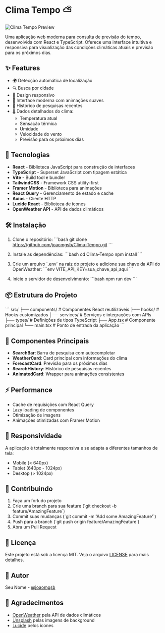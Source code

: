 # Clima Tempo ⛅

![Clima Tempo Preview](https://images.unsplash.com/photo-1534088568595-a066f410bcda?auto=format&fit=crop&w=2070&q=80)

Uma aplicação web moderna para consulta de previsão do tempo, desenvolvida com React e TypeScript. Oferece uma interface intuitiva e responsiva para visualização das condições climáticas atuais e previsão para os próximos dias.

## ✨ Features

- 🌍 Detecção automática de localização
- 🔍 Busca por cidade
- 📱 Design responsivo
- 🎨 Interface moderna com animações suaves
- 📍 Histórico de pesquisas recentes
- 🌡️ Dados detalhados do clima:
  - Temperatura atual
  - Sensação térmica
  - Umidade
  - Velocidade do vento
  - Previsão para os próximos dias

## 🚀 Tecnologias

- **React** - Biblioteca JavaScript para construção de interfaces
- **TypeScript** - Superset JavaScript com tipagem estática
- **Vite** - Build tool e bundler
- **TailwindCSS** - Framework CSS utility-first
- **Framer Motion** - Biblioteca para animações
- **React Query** - Gerenciamento de estado e cache
- **Axios** - Cliente HTTP
- **Lucide React** - Biblioteca de ícones
- **OpenWeather API** - API de dados climáticos

## 🛠️ Instalação

1. Clone o repositório:
\`\`\`bash
git clone https://github.com/joaomgsb/Clima-Tempo.git
\`\`\`

2. Instale as dependências:
\`\`\`bash
cd Clima-Tempo
npm install
\`\`\`

3. Crie um arquivo \`.env\` na raiz do projeto e adicione sua chave da API do OpenWeather:
\`\`\`env
VITE_API_KEY=sua_chave_api_aqui
\`\`\`

4. Inicie o servidor de desenvolvimento:
\`\`\`bash
npm run dev
\`\`\`

## 📦 Estrutura do Projeto

\`\`\`
src/
├── components/        # Componentes React reutilizáveis
├── hooks/            # Hooks customizados
├── services/         # Serviços e integrações com APIs
├── types/            # Definições de tipos TypeScript
├── App.tsx           # Componente principal
└── main.tsx         # Ponto de entrada da aplicação
\`\`\`

## 🔧 Componentes Principais

- **SearchBar**: Barra de pesquisa com autocompletar
- **WeatherCard**: Card principal com informações do clima
- **ForecastCard**: Previsão para os próximos dias
- **SearchHistory**: Histórico de pesquisas recentes
- **AnimatedCard**: Wrapper para animações consistentes

## ⚡ Performance

- Cache de requisições com React Query
- Lazy loading de componentes
- Otimização de imagens
- Animações otimizadas com Framer Motion

## 📱 Responsividade

A aplicação é totalmente responsiva e se adapta a diferentes tamanhos de tela:
- Mobile (< 640px)
- Tablet (640px - 1024px)
- Desktop (> 1024px)

## 🤝 Contribuindo

1. Faça um fork do projeto
2. Crie uma branch para sua feature (\`git checkout -b feature/AmazingFeature\`)
3. Commit suas mudanças (\`git commit -m 'Add some AmazingFeature'\`)
4. Push para a branch (\`git push origin feature/AmazingFeature\`)
5. Abra um Pull Request

## 📄 Licença

Este projeto está sob a licença MIT. Veja o arquivo [LICENSE](LICENSE) para mais detalhes.

## 👤 Autor

Seu Nome - [@joaomgsb](https://github.com/joaomgsb)

## 🙏 Agradecimentos

- [OpenWeather](https://openweathermap.org/) pela API de dados climáticos
- [Unsplash](https://unsplash.com/) pelas imagens de background
- [Lucide](https://lucide.dev/) pelos ícones